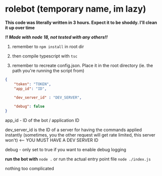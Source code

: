 # rolebot (temporary name, im lazy)

**This code was literally written in 3 hours. Expect it to be shoddy. I'll clean it up over time**

***!! Made with node 18, not tested with any others!!***

1. remember to `npm install` in root dir
2. then compile typescript with `tsc`

3. remember to recreate config.json. Place it in the root directory (ie. the path you're running the script from)
```json
{
    "token": "TOKEN",
    "app_id": "ID",
    
    "dev_server_id" : "DEV_SERVER",

    "debug": false
}
```
app_id - ID of the bot / application ID

dev_server_id is the ID of a server for having the commands applied instantly (sometimes, you the other request will get rate limited, this server won't)
  <-- YOU MUST HAVE A DEV SERVER ID

debug - only set to true if you want to enable debug logging


**run the bot with** `node .` or run the actual entry point file `node ./index.js`

nothing too complicated
